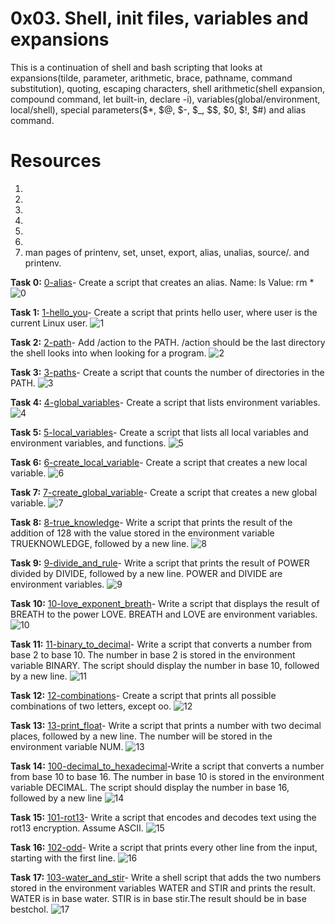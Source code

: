 # 0x03. Shell, init files, variables and expansions
This is a continuation of shell and bash scripting that looks at expansions(tilde, parameter, arithmetic, brace, pathname, command substitution), quoting, escaping characters, shell arithmetic(shell expansion, compound command, let built-in, declare -i), variables(global/environment, local/shell), special parameters($*, $@, $-, $_, $$, $0, $!, $#) and alias command.

# Resources
1. []()
2. []()
3. []()
4. []()
5. []()
6. []()
7. man pages of printenv, set, unset, export, alias, unalias, source/. and printenv.

**Task 0:** [0-alias](https://github.com/Muthoni-Maryanne/alx-system_engineering-devops/blob/main/0x03-shell_variables_expansions/0-alias)- Create a script that creates an alias. 
Name: ls
Value: rm *
![0](https://github.com/Muthoni-Maryanne/alx-system_engineering-devops/assets/107298263/1660cf73-b19e-42ac-aacb-df83e2fd560e)

**Task 1:** [1-hello_you](https://github.com/Muthoni-Maryanne/alx-system_engineering-devops/blob/main/0x03-shell_variables_expansions/1-hello_you)- Create a script that prints hello user, where user is the current Linux user.
![1](https://github.com/Muthoni-Maryanne/alx-system_engineering-devops/assets/107298263/cbaa0dce-38b9-4bf1-9602-fb1de3534a22)

**Task 2:** [2-path](https://github.com/Muthoni-Maryanne/alx-system_engineering-devops/blob/main/0x03-shell_variables_expansions/2-path)- Add /action to the PATH. /action should be the last directory the shell looks into when looking for a program.
![2](https://github.com/Muthoni-Maryanne/alx-system_engineering-devops/assets/107298263/22aed9fd-69f9-46ba-a8e3-7b95be757b59)

**Task 3:** [3-paths](https://github.com/Muthoni-Maryanne/alx-system_engineering-devops/blob/main/0x03-shell_variables_expansions/3-paths)- Create a script that counts the number of directories in the PATH.
![3](https://github.com/Muthoni-Maryanne/alx-system_engineering-devops/assets/107298263/748471ee-af41-4939-96d8-7bf2acafe396)

**Task 4:** [4-global_variables](https://github.com/Muthoni-Maryanne/alx-system_engineering-devops/blob/main/0x03-shell_variables_expansions/4-global_variables)- Create a script that lists environment variables.
![4](https://github.com/Muthoni-Maryanne/alx-system_engineering-devops/assets/107298263/b056d9d3-4b3b-4490-b3d4-62b444e03979)

**Task 5:** [5-local_variables](https://github.com/Muthoni-Maryanne/alx-system_engineering-devops/blob/main/0x03-shell_variables_expansions/5-local_variables)- Create a script that lists all local variables and environment variables, and functions.
![5](https://github.com/Muthoni-Maryanne/alx-system_engineering-devops/assets/107298263/592a58a9-c36a-49db-bdc8-ecf1a6adf0ce)

**Task 6:** [6-create_local_variable](https://github.com/Muthoni-Maryanne/alx-system_engineering-devops/blob/main/0x03-shell_variables_expansions/6-create_local_variable)- Create a script that creates a new local variable.
![6](https://github.com/Muthoni-Maryanne/alx-system_engineering-devops/assets/107298263/be54e31a-ae85-4f7b-900a-e718893cfdce)

**Task 7:** [7-create_global_variable](https://github.com/Muthoni-Maryanne/alx-system_engineering-devops/blob/main/0x03-shell_variables_expansions/7-create_global_variable)- Create a script that creates a new global variable.
![7](https://github.com/Muthoni-Maryanne/alx-system_engineering-devops/assets/107298263/93252ff8-5cfa-47d4-8c4b-d034e0b07c26)

**Task 8:** [8-true_knowledge](https://github.com/Muthoni-Maryanne/alx-system_engineering-devops/blob/main/0x03-shell_variables_expansions/8-true_knowledge)- Write a script that prints the result of the addition of 128 with the value stored in the environment variable TRUEKNOWLEDGE, followed by a new line.
![8](https://github.com/Muthoni-Maryanne/alx-system_engineering-devops/assets/107298263/71a40ee7-d25f-4d7e-83fc-94b9f031338c)

**Task 9:** [9-divide_and_rule](https://github.com/Muthoni-Maryanne/alx-system_engineering-devops/blob/main/0x03-shell_variables_expansions/9-divide_and_rule)- Write a script that prints the result of POWER divided by DIVIDE, followed by a new line. POWER and DIVIDE are environment variables.
![9](https://github.com/Muthoni-Maryanne/alx-system_engineering-devops/assets/107298263/b8fb132f-e85d-40dd-af00-641348210cca)

**Task 10:** [10-love_exponent_breath](https://github.com/Muthoni-Maryanne/alx-system_engineering-devops/blob/main/0x03-shell_variables_expansions/10-love_exponent_breath)- Write a script that displays the result of BREATH to the power LOVE. BREATH and LOVE are environment variables.
![10](https://github.com/Muthoni-Maryanne/alx-system_engineering-devops/assets/107298263/6f9b1bfa-ed08-4c99-8813-abe8c4623c2e)

**Task 11:** [11-binary_to_decimal](https://github.com/Muthoni-Maryanne/alx-system_engineering-devops/blob/main/0x03-shell_variables_expansions/11-binary_to_decimal)- Write a script that converts a number from base 2 to base 10. The number in base 2 is stored in the environment variable BINARY. The script should display the number in base 10, followed by a new line.
![11](https://github.com/Muthoni-Maryanne/alx-system_engineering-devops/assets/107298263/85957ced-0104-4480-9ce5-86da2945dc5d)

**Task 12:** [12-combinations](https://github.com/Muthoni-Maryanne/alx-system_engineering-devops/blob/main/0x03-shell_variables_expansions/12-combinations)- Create a script that prints all possible combinations of two letters, except oo.
![12](https://github.com/Muthoni-Maryanne/alx-system_engineering-devops/assets/107298263/d5d05d91-f202-4f47-9e88-299bd7fa0505)

**Task 13:** [13-print_float](https://github.com/Muthoni-Maryanne/alx-system_engineering-devops/blob/main/0x03-shell_variables_expansions/13-print_float)- Write a script that prints a number with two decimal places, followed by a new line. The number will be stored in the environment variable NUM.
![13](https://github.com/Muthoni-Maryanne/alx-system_engineering-devops/assets/107298263/8d7d11d3-12c1-4525-aefa-b37a6afba8de)

**Task 14:** [100-decimal_to_hexadecimal](https://github.com/Muthoni-Maryanne/alx-system_engineering-devops/blob/main/0x03-shell_variables_expansions/100-decimal_to_hexadecimal)-Write a script that converts a number from base 10 to base 16. The number in base 10 is stored in the environment variable DECIMAL. The script should display the number in base 16, followed by a new line 
![14](https://github.com/Muthoni-Maryanne/alx-system_engineering-devops/assets/107298263/dac4f21a-b545-4149-b701-ffe41569b420)

**Task 15:** [101-rot13](https://github.com/Muthoni-Maryanne/alx-system_engineering-devops/blob/main/0x03-shell_variables_expansions/101-rot13)- Write a script that encodes and decodes text using the rot13 encryption. Assume ASCII.
![15](https://github.com/Muthoni-Maryanne/alx-system_engineering-devops/assets/107298263/60aa2087-82ac-4f7f-adfa-5a9f20431293)

**Task 16:** [102-odd](https://github.com/Muthoni-Maryanne/alx-system_engineering-devops/blob/main/0x03-shell_variables_expansions/102-odd)- Write a script that prints every other line from the input, starting with the first line.
![16](https://github.com/Muthoni-Maryanne/alx-system_engineering-devops/assets/107298263/fc6b2db3-2e2a-47b3-8508-ac483a283020)

**Task 17:** [103-water_and_stir](https://github.com/Muthoni-Maryanne/alx-system_engineering-devops/blob/main/0x03-shell_variables_expansions/103-water_and_stir)- Write a shell script that adds the two numbers stored in the environment variables WATER and STIR and prints the result. WATER is in base water. STIR is in base stir.The result should be in base bestchol.
![17](https://github.com/Muthoni-Maryanne/alx-system_engineering-devops/assets/107298263/d9ad92d0-883c-4b45-b470-e0698194e621)

